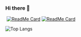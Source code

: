 ### Hi there 👋

<!--
**Calibr3-IO/Calibr3-IO** is a ✨ _special_ ✨ repository because its `README.md` (this file) appears on your GitHub profile.

Here are some ideas to get you started:

- 🔭 I’m currently working on ...
- 🌱 I’m currently learning ...
- 👯 I’m looking to collaborate on ...
- 🤔 I’m looking for help with ...
- 💬 Ask me about ...
- 📫 How to reach me: ...
- 😄 Pronouns: ...
- ⚡ Fun fact: ...
-->
![<Title for your card>](https://github-readme-stats.vercel.app/api?username=Calibr3-IO&show_icons=true&theme=radical)
[![ReadMe Card](https://github-readme-stats.vercel.app/api/pin/?username=Calibr3-IO&repo=Data-Analysis)](https://github.com/Calibr3-IO/Data-Analysis)
[![ReadMe Card](https://github-readme-stats.vercel.app/api/pin/?username=Calibr3-IO&repo=SAP-Automation)](https://github.com/Calibr3-IO/SAP-Automation)
  
![Top Langs](https://github-readme-stats.vercel.app/api/top-langs/?username=Calibr3-IO)
<!--[![Top Langs](https://github-readme-stats.vercel.app/api/top-langs/?username=Calibr3-IO)](https://github.com/Calibr3-IO/SAP-Automation)
-->
  
